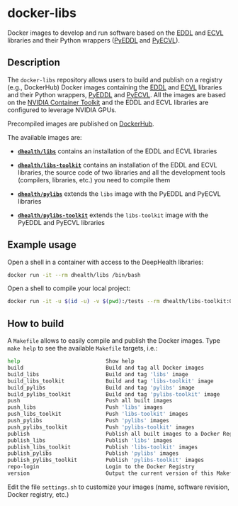 # docker-libs

Docker images to develop and run software based on the [EDDL](https://github.com/deephealthproject/eddl) and [ECVL](https://github.com/deephealthproject/ecvl) libraries and their Python wrappers ([PyEDDL](https://github.com/deephealthproject/pyeddl) and [PyECVL](https://github.com/deephealthproject/pycvl)).

## Description

The `docker-libs` repository allows users to build and publish on a registry (e.g., DockerHub) Docker images containing the [EDDL](https://github.com/deephealthproject/eddl) and [ECVL](https://github.com/deephealthproject/ecvl) libraries and their Python wrappers, [PyEDDL](https://github.com/deephealthproject/pyeddl) and [PyECVL](https://github.com/deephealthproject/pycvl). All the images are based on the [NVIDIA Container Toolkit](https://github.com/NVIDIA/nvidia-docker) and the EDDL and ECVL libraries are configured to leverage NVIDIA GPUs.

Precompiled images are published on [DockerHub](https://hub.docker.com/u/dhealth).

The available images are:

* **[`dhealth/libs`](https://hub.docker.com/r/dhealth/libs)** contains an installation of the EDDL and ECVL libraries
* **[`dhealth/libs-toolkit`](https://hub.docker.com/r/dhealth/libs-toolkit)** contains an installation of the EDDL and ECVL libraries, the source code of two libraries and all the development tools (compilers, libraries, etc.) you need to compile them

* **[`dhealth/pylibs`](https://hub.docker.com/r/dhealth/pylibs)** extends the `libs` image with the PyEDDL and PyECVL libraries
* **[`dhealth/pylibs-toolkit`](https://hub.docker.com/r/dhealth/pylibs-toolkit)** extends the `libs-toolkit` image with the PyEDDL and PyECVL libraries

## Example usage

Open a shell in a container with access to the DeepHealth libraries:

```bash
docker run -it --rm dhealth/libs /bin/bash
```

Open a shell to compile your local project:

```bash
docker run -it -u $(id -u) -v $(pwd):/tests --rm dhealth/libs-toolkit:0.1.1 /bin/bash
```



## How to build

A `Makefile` allows to easily compile and publish the Docker images. Type `make help` to see the available `Makefile` targets, i.e.:

```bash
help                           Show help
build                          Build and tag all Docker images
build_libs                     Build and tag 'libs' image
build_libs_toolkit             Build and tag 'libs-toolkit' image
build_pylibs                   Build and tag 'pylibs' image
build_pylibs_toolkit           Build and tag 'pylibs-toolkit' image
push                           Push all built images
push_libs                      Push 'libs' images
push_libs_toolkit              Push 'libs-toolkit' images
push_pylibs                    Push 'pylibs' images
push_pylibs_toolkit            Push 'pylibs-toolkit' images
publish                        Publish all built images to a Docker Registry (e.g., DockerHub)
publish_libs                   Publish 'libs' images
publish_libs_toolkit           Publish 'libs-toolkit' images
publish_pylibs                 Publish 'pylibs' images
publish_pylibs_toolkit         Publish 'pylibs-toolkit' images
repo-login                     Login to the Docker Registry
version                        Output the current version of this Makefile
```

Edit the file `settings.sh` to customize your images (name, software revision, Docker registry, etc.)
